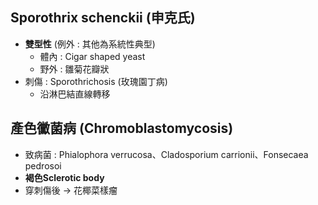 ## Sporothrix schenckii (申克氏)
- **雙型性** (例外 : 其他為系統性典型)
	- 體內 : Cigar shaped yeast
	- 野外 : 雛菊花瓣狀
- 刺傷 : Sporothrichosis (玫瑰園丁病)
	- 沿淋巴結直線轉移
## 產色黴菌病 (Chromoblastomycosis)
- 致病菌 : Phialophora verrucosa、Cladosporium carrionii、Fonsecaea pedrosoi 
- **褐色Sclerotic body**
- 穿刺傷後 -> 花椰菜樣瘤